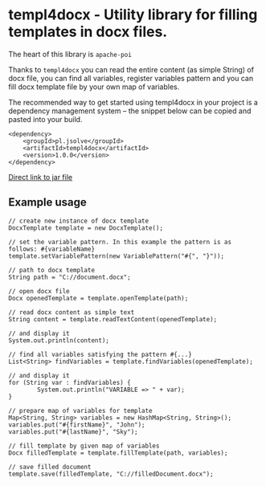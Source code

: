 # templ4docx - Utility library for filling templates in docx files. 
The heart of this library is `apache-poi`

Thanks to `templ4docx` you can read the entire content (as simple String) of docx file, you can find all variables, register variables pattern and you can fill docx template file by your own map of variables.

The recommended way to get started using templ4docx in your project is a dependency management system – the snippet below can be copied and pasted into your build.
```
<dependency>
	<groupId>pl.jsolve</groupId>
	<artifactId>templ4docx</artifactId>
	<version>1.0.0</version>
</dependency>
```

[Direct link to jar file ](https://oss.sonatype.org/content/groups/public/pl/jsolve/templ4docx/1.0.0/templ4docx-1.0.0.jar)


## Example usage

```
// create new instance of docx template
DocxTemplate template = new DocxTemplate(); 

// set the variable pattern. In this example the pattern is as follows: #{variableName}
template.setVariablePattern(new VariablePattern("#{", "}"));  

// path to docx template
String path = "C://document.docx"; 

// open docx file
Docx openedTemplate = template.openTemplate(path); 

// read docx content as simple text
String content = template.readTextContent(openedTemplate); 

// and display it
System.out.println(content); 

// find all variables satisfying the pattern #{...}
List<String> findVariables = template.findVariables(openedTemplate); 

// and display it
for (String var : findVariables) {
		System.out.println("VARIABLE => " + var);
}

// prepare map of variables for template
Map<String, String> variables = new HashMap<String, String>();
variables.put("#{firstName}", "John");
variables.put("#{lastName}", "Sky");

// fill template by given map of variables
Docx filledTemplate = template.fillTemplate(path, variables); 

// save filled document
template.save(filledTemplate, "C://filledDocument.docx");

```
